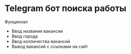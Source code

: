 # Telegram бот поиска работы
Фунционал
- Ввод названия вакансии
- Ввод города
- Ввод колличества вакансий
- Вывод вакансий с ссылками на сайт


